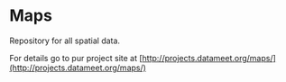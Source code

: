 Maps
====

Repository for all spatial data.

For details go to pur project site at [http://projects.datameet.org/maps/](http://projects.datameet.org/maps/)
